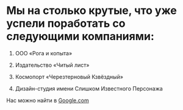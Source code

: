 

# Мы на столько крутые, что уже успели поработать со следующими компаниями:
1. ООО «Рога и копыта»

2. Издательство «Читый лист»
3. Космопорт «Черезтерновый Кзвёздный»
4. Дизайн-студия имени Слишком Известного Персонажа


Нас можно найти в [Google.com](http://google.com/)
